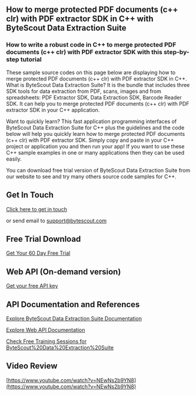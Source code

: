 ## How to merge protected PDF documents (c++ clr) with PDF extractor SDK in C++ with ByteScout Data Extraction Suite

### How to write a robust code in C++ to merge protected PDF documents (c++ clr) with PDF extractor SDK with this step-by-step tutorial

These sample source codes on this page below are displaying how to merge protected PDF documents (c++ clr) with PDF extractor SDK in C++. What is ByteScout Data Extraction Suite? It is the bundle that includes three SDK tools for data extraction from PDF, scans, images and from spreadsheets: PDF Extractor SDK, Data Extraction SDK, Barcode Reader SDK. It can help you to merge protected PDF documents (c++ clr) with PDF extractor SDK in your C++ application.

Want to quickly learn? This fast application programming interfaces of ByteScout Data Extraction Suite for C++ plus the guidelines and the code below will help you quickly learn how to merge protected PDF documents (c++ clr) with PDF extractor SDK.  Simply copy and paste in your C++ project or application you and then run your app! If you want to use these C++ sample examples in one or many applications then they can be used easily.

You can download free trial version of ByteScout Data Extraction Suite from our website to see and try many others source code samples for C++.

## Get In Touch

[Click here to get in touch](https://bytescout.zendesk.com/hc/en-us/requests/new?subject=ByteScout%20Data%20Extraction%20Suite%20Question)

or send email to [support@bytescout.com](mailto:support@bytescout.com?subject=ByteScout%20Data%20Extraction%20Suite%20Question) 

## Free Trial Download

[Get Your 60 Day Free Trial](https://bytescout.com/download/web-installer?utm_source=github-readme)

## Web API (On-demand version)

[Get your free API key](https://pdf.co/documentation/api?utm_source=github-readme)

## API Documentation and References

[Explore ByteScout Data Extraction Suite Documentation](https://bytescout.com/documentation/index.html?utm_source=github-readme)

[Explore Web API Documentation](https://pdf.co/documentation/api?utm_source=github-readme)

[Check Free Training Sessions for ByteScout%20Data%20Extraction%20Suite](https://academy.bytescout.com/)

## Video Review

[https://www.youtube.com/watch?v=NEwNs2b9YN8](https://www.youtube.com/watch?v=NEwNs2b9YN8)